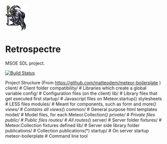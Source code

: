 ![Logo](spectre.png)
# Retrospectre
MSOE SDL project.

[![Build Status](https://travis-ci.org/Zywave/Retrospectre.svg?branch=master)](https://travis-ci.org/Zywave/Retrospectre)

Project Structure (From https://github.com/matteodem/meteor-boilerplate )
client/                 # Client folder
    compatibility/      # Libraries which create a global variable
    config/             # Configuration files (on the client)
    lib/                # Library files that get executed first
    startup/            # Javascript files on Meteor.startup()
    stylesheets         # LESS files
    modules/            # Meant for components, such as form and more(*)
    views/              # Contains all views(*)
        common/         # General purpose html templates
model/                  # Model files, for each Meteor.Collection(*)
private/                # Private files
public/                 # Public files
routes/                 # All routes(*)
server/                 # Server folder
    fixtures/           # Meteor.Collection fixtures defined
    lib/                # Server side library folder
    publications/       # Collection publications(*)
    startup/            # On server startup
meteor-boilerplate      # Command line tool

